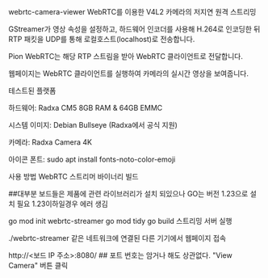webrtc-camera-viewer
WebRTC를 이용한 V4L2 카메라의 저지연 원격 스트리밍


GStreamer가 영상 속성을 설정하고, 하드웨어 인코더를 사용해 H.264로 인코딩한 뒤
RTP 패킷을 UDP를 통해 로컬호스트(localhost)로 전송합니다.

Pion WebRTC는 해당 RTP 스트림을 받아 WebRTC 클라이언트로 전달합니다.

웹페이지는 WebRTC 클라이언트를 실행하여 카메라의 실시간 영상을 보여줍니다.

테스트된 플랫폼

하드웨어: Radxa CM5 8GB RAM & 64GB EMMC

시스템 이미지: Debian Bullseye (Radxa에서 공식 지원)


카메라: Radxa Camera 4K


아이콘 폰트: sudo apt install fonts-noto-color-emoji

사용 방법
WebRTC 스트리머 바이너리 빌드






##대부분 보드들은 제품에 관련 라이브러리가 설치 되있으나 GO는 버전 1.23으로 설치 필요 
 1.23이하일경우 에러 생김

go mod init webrtc-streamer
go mod tidy
go build
스트리밍 서버 실행


./webrtc-streamer
같은 네트워크에 연결된 다른 기기에서 웹페이지 접속

http://<보드 IP 주소>:8080/ ## 포트 번호는 암거나 해도 상관없다. 
"View Camera" 버튼 클릭


